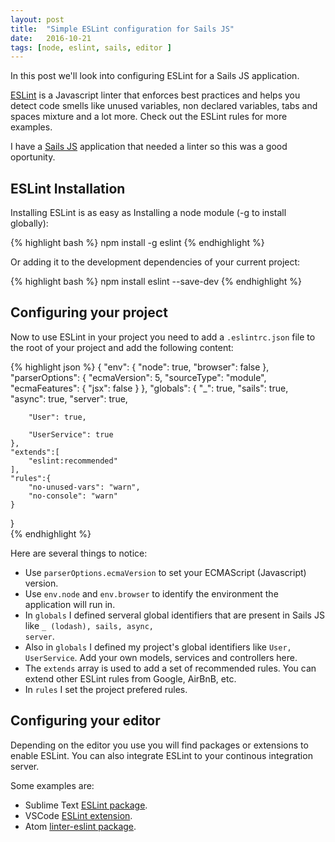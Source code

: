 ```yaml
---
layout: post
title:  "Simple ESLint configuration for Sails JS"
date:   2016-10-21
tags: [node, eslint, sails, editor ]
---
```


<p class="intro"><span class="dropcap">I</span>n this post we'll look into configuring ESLint for a Sails JS application.</p>

[ESLint][eslint] is a Javascript linter that enforces best practices and helps you detect code smells like unused variables, non declared variables, tabs and spaces mixture and a lot more. Check out the ESLint rules for more examples. 

I have a [Sails JS][sails] application that needed a linter so this was a good oportunity. 

## ESLint Installation

Installing ESLint is as easy as Installing a node module (-g to install globally):

{% highlight bash %}
npm install -g eslint
{% endhighlight %}

Or adding it to the development dependencies of your current project:

{% highlight bash %}
npm install eslint --save-dev
{% endhighlight %}


## Configuring your project

Now to use ESLint in your project you need to add a <code>.eslintrc.json</code> file to the root of your project and add the following content:

{% highlight json %}
{
    "env": {
        "node": true,
        "browser": false
    },
    "parserOptions": {
        "ecmaVersion": 5,
        "sourceType": "module",
        "ecmaFeatures": {
            "jsx": false
        }
    },
    "globals": {
        "_": true,
        "sails": true,
        "async": true,
        "server": true,

        "User": true,

        "UserService": true
    },
    "extends":[
        "eslint:recommended"
    ],
    "rules":{
        "no-unused-vars": "warn",
        "no-console": "warn"
    }
}  
{% endhighlight %}

Here are several things to notice: 

* Use <code>parserOptions.ecmaVersion</code> to set your ECMAScript (Javascript) version.
* Use <code>env.node</code> and <code>env.browser</code> to identify the environment the application will run in.
* In <code>globals</code> I defined serveral global identifiers that are present in Sails JS like <code>_ (lodash), sails, async, server</code>.
* Also in <code>globals</code> I defined my project's global identifiers like <code>User, UserService</code>. Add your own models, services and controllers here.
* The <code>extends</code> array is used to add a set of recommended rules. You can extend other ESLint rules from Google, AirBnB, etc.
* In <code>rules</code> I set the project prefered rules.

## Configuring your editor

Depending on the editor you use you will find packages or extensions to enable ESLint. You can also integrate ESLint to your continous integration server.

Some examples are:

* Sublime Text [ESLint package][sublime-eslint]. 
* VSCode [ESLint extension][vscode-eslint].
* Atom [linter-eslint package][atom-eslint].

[eslint]: http://eslint.org/
[sails]: http://sailsjs.org/
[vscode-eslint]: https://marketplace.visualstudio.com/items?itemName=dbaeumer.vscode-eslint
[sublime-eslint]: https://packagecontrol.io/packages/ESLint
[atom-eslint]: https://atom.io/packages/linter-eslint
